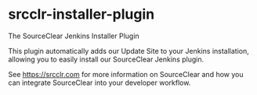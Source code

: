 # srcclr-installer-plugin
The SourceClear Jenkins Installer Plugin

This plugin automatically adds our Update Site to your Jenkins installation, allowing you to easily install our SourceClear Jenkins plugin.

See https://srcclr.com for more information on SourceClear and how you can integrate SourceClear into your developer workflow.
